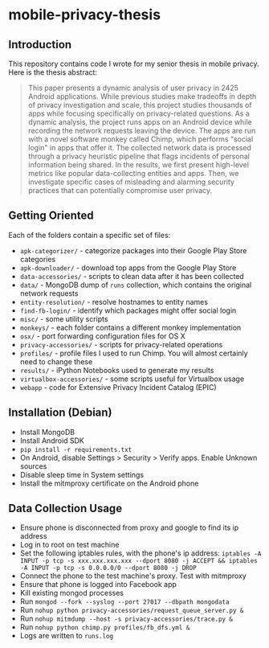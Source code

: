 
mobile-privacy-thesis
=====================

Introduction
---
This repository contains code I wrote for my senior thesis in mobile privacy. Here is the thesis abstract:

> This paper presents a dynamic analysis of user privacy in 2425 Android applications. While previous studies make tradeoffs in depth of privacy investigation and scale, this project studies thousands of apps while focusing specifically on privacy-related questions. As a dynamic analysis, the project runs apps on an Android device while recording the network requests leaving the device. The apps are run with a novel software monkey called Chimp, which performs "social login" in apps that offer it. The collected network data is processed through a privacy heuristic pipeline that flags incidents of personal information being shared. In the results, we first present high-level metrics like popular data-collecting entities and apps. Then, we investigate specific cases of misleading and alarming security practices that can potentially compromise user privacy.

Getting Oriented
---
Each of the folders contain a specific set of files:
- `apk-categorizer/` - categorize packages into their Google Play Store categories
- `apk-downloader/` - download top apps from the Google Play Store
- `data-accessories/` - scripts to clean data after it has been collected
- `data/` - MongoDB dump of `runs` collection, which contains the original network requests
- `entity-resolution/` - resolve hostnames to entity names
- `find-fb-login/` - identify which packages might offer social login
- `misc/` - some utility scripts
- `monkeys/` - each folder contains a different monkey implementation
- `osx/` - port forwarding configuration files for OS X
- `privacy-accessories/` - scripts for privacy-related operations
- `profiles/` - profile files I used to run Chimp. You will almost certainly need to change these
- `results/` - iPython Notebooks used to generate my results
- `virtualbox-accessories/` - some scripts useful for Virtualbox usage
- `webapp` - code for Extensive Privacy Incident Catalog (EPIC)

Installation (Debian)
---
- Install MongoDB
- Install Android SDK
- `pip install -r requirements.txt`
- On Android, disable Settings > Security > Verify apps. Enable Unknown sources
- Disable sleep time in System settings
- Install the mitmproxy certificate on the Android phone

Data Collection Usage
---
- Ensure phone is disconnected from proxy and google to find its ip address
- Log in to root on test machine
- Set the following iptables rules, with the phone's ip address: `iptables -A INPUT -p tcp -s xxx.xxx.xxx.xxx --dport 8080 -j ACCEPT && iptables -A INPUT -p tcp -s 0.0.0.0/0 --dport 8080 -j DROP`
- Connect the phone to the test machine's proxy. Test with mitmproxy
- Ensure that phone is logged into Facebook app
- Kill existing mongod processes
- Run `mongod --fork --syslog --port 27017 --dbpath mongodata`
- Run `nohup python privacy-accessories/request_queue_server.py &`
- Run `nohup mitmdump --host -s privacy-accessories/trace.py &`
- Run `nohup python chimp.py profiles/fb_dfs.yml &`
- Logs are written to `runs.log`
